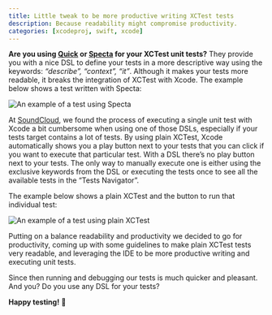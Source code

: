 ```yaml
---
title: Little tweak to be more productive writing XCTest tests
description: Because readability might compromise productivity.
categories: [xcodeproj, swift, xcode]
---
```


**Are you using [Quick](https://github.com/quick/quick) or [Specta](https://github.com/specta/specta) for your XCTest unit tests?** They provide you with a nice DSL to define your tests in a more descriptive way using the keywords: _“describe”, “context”, “it”_. Although it makes your tests more readable, it breaks the integration of XCTest with Xcode. The example below shows a test written with Specta:

![An example of a test using Specta](/images/posts/xctest-specta.png)

At [SoundCloud](https://soundcloud.com), we found the process of executing a single unit test with Xcode a bit cumbersome when using one of those DSLs, especially if your tests target contains a lot of tests. By using plain XCTest, Xcode automatically shows you a play button next to your tests that you can click if you want to execute that particular test. With a DSL there’s no play button next to your tests. The only way to manually execute one is either using the exclusive keywords from the DSL or executing the tests once to see all the available tests in the “Tests Navigator”.

The example below shows a plain XCTest and the button to run that individual test:

![An example of a test using plain XCTest](/images/posts/xctest-plain.png)

Putting on a balance readability and productivity we decided to go for productivity, coming up with some guidelines to make plain XCTest tests very readable, and leveraging the IDE to be more productive writing and executing unit tests.

Since then running and debugging our tests is much quicker and pleasant.
And you? Do you use any DSL for your tests?

**Happy testing!** :tada:
